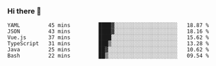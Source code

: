 ### Hi there 👋


<!--START_SECTION:waka-->

```text
YAML         45 mins         ████▓░░░░░░░░░░░░░░░░░░░░   18.87 %
JSON         43 mins         ████▓░░░░░░░░░░░░░░░░░░░░   18.16 %
Vue.js       37 mins         ████░░░░░░░░░░░░░░░░░░░░░   15.62 %
TypeScript   31 mins         ███▒░░░░░░░░░░░░░░░░░░░░░   13.28 %
Java         25 mins         ██▓░░░░░░░░░░░░░░░░░░░░░░   10.62 %
Bash         22 mins         ██▒░░░░░░░░░░░░░░░░░░░░░░   09.54 %
```

<!--END_SECTION:waka-->

<!--
**ssrahul96/ssrahul96** is a ✨ _special_ ✨ repository because its `README.md` (this file) appears on your GitHub profile.

Here are some ideas to get you started:

- 🔭 I’m currently working on ...
- 🌱 I’m currently learning ...
- 👯 I’m looking to collaborate on ...
- 🤔 I’m looking for help with ...
- 💬 Ask me about ...
- 📫 How to reach me: ...
- 😄 Pronouns: ...
- ⚡ Fun fact: ...
-->
